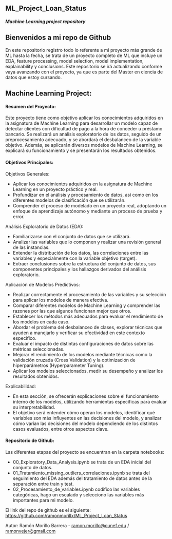 ## ML_Project_Loan_Status
##### Machine Learning project repository

## Bienvenidos a mi repo de Github
En este repositorio registro todo lo referente a mi proyecto más grande de ML hasta la fecha, se trata de un proyecto completo de ML que incluye un EDA, feature processing, model selection, model implementation, explainability y conclusions. Este repositorio se irá actualizando conforme vaya avanzando con el proyecto, ya que es parte del Máster en ciencia de datos que estoy cursando.

## Machine Learning Project:

#### Resumen del Proyecto:

Este proyecto tiene como objetivo aplicar los conocimientos adquiridos en la asignatura de Machine Learning para desarrollar un modelo capaz de detectar clientes con dificultad de pago a la hora de conceder u préstamo bancario. Se realizará un análisis exploratorio de los datos, seguido de un preprocesamiento adecuado, y se abordará el desbalanceo de la variable objetivo. Además, se aplicarán diversos modelos de Machine Learning, se explicará su funcionamiento y se presentarán los resultados obtenidos.

#### Objetivos Principales:

Objetivos Generales:

- Aplicar los conocimientos adquiridos en la asignatura de Machine Learning en un proyecto práctico y real.
- Profundizar en el análisis y procesamiento de datos, así como en los diferentes modelos de clasificación que se utilizarán.
- Comprender el proceso de modelado en un proyecto real, adoptando un enfoque de aprendizaje autónomo y mediante un proceso de prueba y error.

Análisis Exploratorio de Datos (EDA):

- Familiarizarse con el conjunto de datos que se utilizará.
- Analizar las variables que lo componen y realizar una revisión general de las instancias.
- Entender la distribución de los datos, las correlaciones entre las variables y especialmente con la variable objetivo (target).
- Extraer conclusiones sobre la estructura del conjunto de datos, sus componentes principales y los hallazgos derivados del análisis exploratorio.

Aplicación de Modelos Predictivos:

- Realizar correctamente el procesamiento de las variables y su selección para aplicar los modelos de manera efectiva.
- Comparar diferentes modelos de Machine Learning y comprender las razones por las que algunos funcionan mejor que otros.
- Establecer los métodos más adecuados para evaluar el rendimiento de los modelos en cada caso.
- Abordar el problema del desbalanceo de clases, explorar técnicas que ayuden a manejarlo y verificar su efectividad en este contexto específico.
- Evaluar el impacto de distintas configuraciones de datos sobre las métricas seleccionadas.
- Mejorar el rendimiento de los modelos mediante técnicas como la validación cruzada (Cross Validation) y la optimización de hiperparámetros (Hyperparameter Tuning).
- Aplicar los modelos seleccionados, medir su desempeño y analizar los resultados obtenidos.

Explicabilidad:

- En esta sección, se ofrecerán explicaciones sobre el funcionamiento interno de los modelos, utilizando herramientas específicas para evaluar su interpretabilidad.
- El objetivo será entender cómo operan los modelos, identificar qué variables son más influyentes en las decisiones del modelo, y analizar cómo varían las decisiones del modelo dependiendo de los distintos casos evaluados, entre otros aspectos clave.

#### Repositorio de Github:
Las diferentes etapas del proyecto se encuentran en la carpeta notebooks:
- 00_Exploratory_Data_Analysis.ipynb se trata de un EDA inicial del conjunto de datos.
- 01_Tratamiento_missing_outliers_correlaciones.ipynb se trata del seguimiento del EDA además del tratamiento de datos antes de la separación entre train y test.
- 02_Procesamiento_de_variables.ipynb codifico las variables categóricas, hago un escalado y selecciono las variables más importantes para mi modelo.

El link del repo de github es el siguiente: https://github.com/ramonmorillx/ML_Project_Loan_Status

Autor:
Ramón Morillo Barrera - ramon.morillo@cunef.edu / ramonvejer@gmail.com